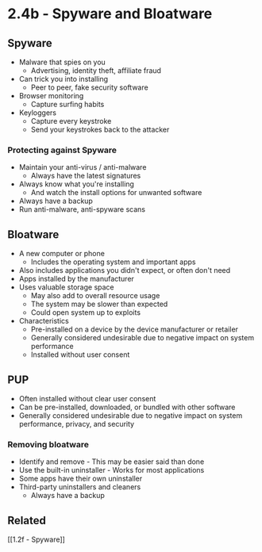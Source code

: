# 2.4b - Spyware and Bloatware
## Spyware
- Malware that spies on you
	- Advertising, identity theft, affiliate fraud
- Can trick you into installing
	- Peer to peer, fake security software
- Browser monitoring
	- Capture surfing habits
- Keyloggers
	- Capture every keystroke
	- Send your keystrokes back to the attacker
### Protecting against Spyware
- Maintain your anti-virus / anti-malware
	- Always have the latest signatures
- Always know what you're installing
	- And watch the install options for unwanted software
- Always have a backup
- Run anti-malware, anti-spyware scans
## Bloatware
- A new computer or phone
	- Includes the operating system and important apps
- Also includes applications you didn't expect, or often don't need
- Apps installed by the manufacturer
- Uses valuable storage space
	- May also add to overall resource usage
	- The system may be slower than expected
	- Could open system up to exploits
- Characteristics
	- Pre-installed on a device by the device manufacturer or retailer
	- Generally considered undesirable due to negative impact on system performance
	- Installed without user consent
## PUP
- Often installed without clear user consent
- Can be pre-installed, downloaded, or bundled with other software
- Generally considered undesirable due to negative impact on system performance, privacy, and security
### Removing bloatware
- Identify and remove - This may be easier said than done
- Use the built-in uninstaller - Works for most applications
- Some apps have their own uninstaller
- Third-party uninstallers and cleaners
	- Always have a backup
## Related
[[1.2f - Spyware]]